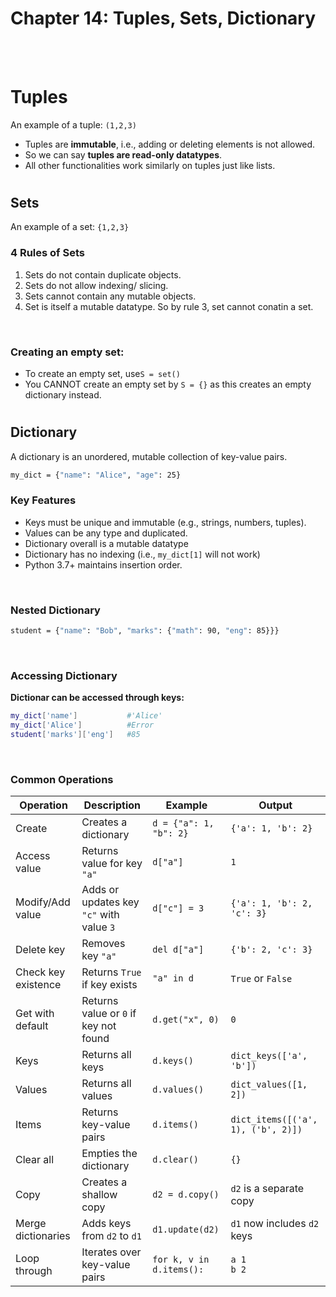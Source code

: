 #
# Chapter 14: Tuples, Sets, Dictionary

<br>
<br>

# Tuples
An example of a tuple: `(1,2,3)`
- Tuples are **immutable**, i.e., adding or deleting elements is not allowed.
- So we can say **tuples are read-only datatypes**.
- All other functionalities work similarly on tuples just like lists.

#

## Sets
An example of a set: `{1,2,3}`
### 4 Rules of Sets
1. Sets do not contain duplicate objects.
2. Sets do not allow indexing/ slicing.
3. Sets cannot contain any mutable objects.
4. Set is itself a mutable datatype. So by rule 3, set cannot conatin a set.
<br>

### **Creating an empty set:**
- To create an empty set, use`S = set()`
- You CANNOT create an empty set by `S = {}` as this creates an empty dictionary instead.

#

## Dictionary
A dictionary is an unordered, mutable collection of key-value pairs.
<br>

```bash
my_dict = {"name": "Alice", "age": 25}
```

### Key Features
- Keys must be unique and immutable (e.g., strings, numbers, tuples).
- Values can be any type and duplicated.
- Dictionary overall is a mutable datatype
- Dictionary has no indexing (i.e., `my_dict[1]` will not work)
- Python 3.7+ maintains insertion order.

<br>

### Nested Dictionary
```bash
student = {"name": "Bob", "marks": {"math": 90, "eng": 85}}}
```

<br>

### Accessing Dictionary
**Dictionar can be accessed through keys:**
```bash
my_dict['name']           #'Alice'
my_dict['Alice']          #Error
student['marks']['eng']   #85
```
<br>

### **Common Operations**
| **Operation**       | **Description**                          | **Example**              | **Output**                         |
| ------------------- | ---------------------------------------- | ------------------------ | ---------------------------------- |
| Create              | Creates a dictionary                     | `d = {"a": 1, "b": 2}`   | `{'a': 1, 'b': 2}`                 |
| Access value        | Returns value for key `"a"`              | `d["a"]`                 | `1`                                |
| Modify/Add value    | Adds or updates key `"c"` with value `3` | `d["c"] = 3`             | `{'a': 1, 'b': 2, 'c': 3}`         |
| Delete key          | Removes key `"a"`                        | `del d["a"]`             | `{'b': 2, 'c': 3}`                 |
| Check key existence | Returns `True` if key exists             | `"a" in d`               | `True` or `False`                  |
| Get with default    | Returns value or `0` if key not found    | `d.get("x", 0)`          | `0`                                |
| Keys                | Returns all keys                         | `d.keys()`               | `dict_keys(['a', 'b'])`            |
| Values              | Returns all values                       | `d.values()`             | `dict_values([1, 2])`              |
| Items               | Returns key-value pairs                  | `d.items()`              | `dict_items([('a', 1), ('b', 2)])` |
| Clear all           | Empties the dictionary                   | `d.clear()`              | `{}`                               |
| Copy                | Creates a shallow copy                   | `d2 = d.copy()`          | `d2` is a separate copy            |
| Merge dictionaries  | Adds keys from `d2` to `d1`              | `d1.update(d2)`          | `d1` now includes `d2` keys        |
| Loop through        | Iterates over key-value pairs            | `for k, v in d.items():` | `a 1`<br>`b 2`                     |

